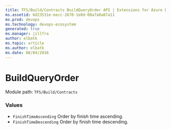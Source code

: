 ```yaml
---
title: TFS/Build/Contracts BuildQueryOrder API | Extensions for Azure DevOps Services
ms.assetid: 6d23531e-eecc-2678-1e0d-08a7a0a87a11
ms.prod: devops
ms.technology: devops-ecosystem
generated: true
ms.manager: jillfra
author: elbatk
ms.topic: article
ms.author: elbatk
ms.date: 08/04/2016
---
```


# BuildQueryOrder

Module path: `TFS/Build/Contracts`

### Values

* `FinishTimeAscending` Order by finish time ascending.
* `FinishTimeDescending` Order by finish time descending.
